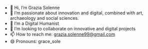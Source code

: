 - 👋 Hi, I’m Grazia Solenne
- 👀 I’m passionate about innovation and digital, combined with art, archaeology and social sciences.
- 🌱 I’m a Digital Humanist 
- 💞️ I’m looking to collaborate on innovative and digital projects
- 📫 How to reach me: grazia.solenne99@gmail.com
- 😄 Pronouns: grace_sole
  

<!---
grazia-sole/grazia-sole is a ✨ special ✨ repository because its `README.md` (this file) appears on your GitHub profile.
You can click the Preview link to take a look at your changes.
--->
